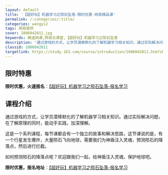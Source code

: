 ```yaml
---
layout: default
title: '【超好玩】机器学习之陨石坠落-限时优惠-网易精品课'
permalink: /:categories/:title/
categories: wangyi2
tags: 网易提供
cover: 1006042011.jpg
keywords: 精选网课,网易云课堂,【超好玩】机器学习之陨石坠落
description: '通过游戏的方式，让学员潜移默化的了解机器学习相关知识。通过实际解决问题，在了解原理的同时，能动手实践，加深理解。这是一个'
classid: 1006042011
targetlink: https://study.163.com/course/introduction/1006042011.htm?share=1&shareId=1025206652&utm_campaign=share&utm_medium=iphoneShare&utm_source=&utm_u=1025206652
---
```


## 限时特惠

**限时优惠，火速报名**：[【超好玩】机器学习之陨石坠落-报名学习](https://study.163.com/course/introduction/1006042011.htm?share=1&shareId=1025206652&utm_campaign=share&utm_medium=iphoneShare&utm_source=&utm_u=1025206652)

## 课程介绍

通过游戏的方式，让学员潜移默化的了解机器学习相关知识。通过实际解决问题，在了解原理的同时，能动手实践，加深理解。

这是一个系列课程，每节课都会有一个独立的故事和解决思路，这节课说的是，有一个行星发生爆炸，大量陨石飞向地球，需要我们为神盾注入灵魂，预测陨石的降落点，然后进行拦截。

如何预测陨石的降落点呢？欢迎跟我们一起，给神盾注入灵魂，保护地球吧。

**限时优惠，报名地址**：[【超好玩】机器学习之陨石坠落-报名学习](https://study.163.com/course/introduction/1006042011.htm?share=1&shareId=1025206652&utm_campaign=share&utm_medium=iphoneShare&utm_source=&utm_u=1025206652)

